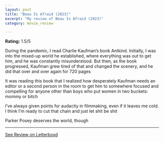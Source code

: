 ```yaml
---
layout: post
title: "Beau Is Afraid (2023)"
excerpt: "My review of Beau Is Afraid (2023)"
category: movie_review

---
```


**Rating:** 1.5/5

During the pandemic, I read Charlie Kaufman’s book Antkind. Initially, I was into the mixed-up world he established, where everything was out to get him, and he was constantly misunderstood. But then, as the book progressed, Kaufman grew tired of that and changed the scenery, and he did that over and over again for 720 pages

It was reading this book that I realized how desperately Kaufman needs an editor or a second person in the room to get him to somewhere focused and compelling for anyone other than boys who put women in two buckets: mommy or bitch

I’ve always given points for audacity in filmmaking, even if it leaves me cold. I think I’m ready to cut that chain and just let shit be shit

Parker Posey deserves the world, though

<hr>

[See Review on Letterboxd](https://boxd.it/4eA8CH)
